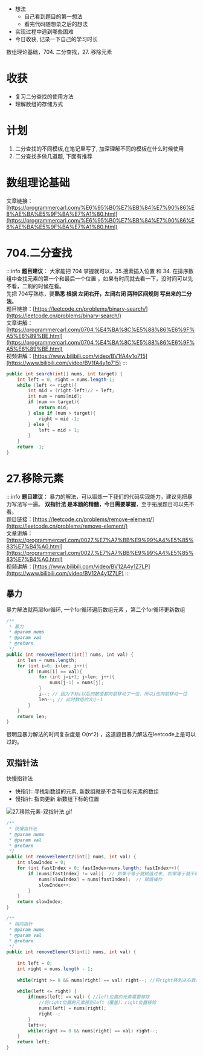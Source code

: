 - 想法
   - 自己看到题目的第一想法
   - 看完代码随想录之后的想法 
- 实现过程中遇到哪些困难 
- 今日收获, 记录一下自己的学习时长

数组理论基础，704. 二分查找，27. 移除元素

<a name="Lfdgl"></a>
# 收获

- 复习二分查找的使用方法
- 理解数组的存储方式
<a name="jVHVS"></a>
# 计划

1. 二分查找的不同模板,在笔记里写了, 加深理解不同的模板在什么时候使用
2. 二分查找多做几道题, 下面有推荐

<a name="vW2u4"></a>
# 数组理论基础  
文章链接：[https://programmercarl.com/%E6%95%B0%E7%BB%84%E7%90%86%E8%AE%BA%E5%9F%BA%E7%A1%80.html](https://programmercarl.com/%E6%95%B0%E7%BB%84%E7%90%86%E8%AE%BA%E5%9F%BA%E7%A1%80.html)
<a name="TfPTU"></a>
#  704.二分查找
:::info
**题目建议**： 大家能把 704 掌握就可以，35.搜索插入位置 和 34. 在排序数组中查找元素的第一个和最后一个位置 ，如果有时间就去看一下，没时间可以先不看，二刷的时候在看。<br />先把 704写熟练，要**熟悉 根据 左闭右开，左闭右闭 两种区间规则 写出来的二分法**。<br />题目链接：[https://leetcode.cn/problems/binary-search/](https://leetcode.cn/problems/binary-search/)<br />文章讲解：[https://programmercarl.com/0704.%E4%BA%8C%E5%88%86%E6%9F%A5%E6%89%BE.html](https://programmercarl.com/0704.%E4%BA%8C%E5%88%86%E6%9F%A5%E6%89%BE.html)<br />视频讲解：[https://www.bilibili.com/video/BV1fA4y1o715](https://www.bilibili.com/video/BV1fA4y1o715)
:::
```java
public int search(int[] nums, int target) {
    int left = 0, right = nums.length-1;
    while (left <= right){
        int mid = (right-left)/2 + left;
        int num = nums[mid];
        if (num == target){
            return mid;
        } else if (num > target){
            right = mid -1;
        } else {
            left = mid + 1;
        }
    }
    return -1;
}
```
<a name="eReoE"></a>
# 27.移除元素
:::info
**题目建议**：  暴力的解法，可以锻炼一下我们的代码实现能力，建议先把暴力写法写一遍。 **双指针法 是本题的精髓，今日需要掌握**，至于拓展题目可以先不看。 <br />题目链接：[https://leetcode.cn/problems/remove-element/](https://leetcode.cn/problems/remove-element/)<br />文章讲解：[https://programmercarl.com/0027.%E7%A7%BB%E9%99%A4%E5%85%83%E7%B4%A0.html](https://programmercarl.com/0027.%E7%A7%BB%E9%99%A4%E5%85%83%E7%B4%A0.html)<br />视频讲解：[https://www.bilibili.com/video/BV12A4y1Z7LP](https://www.bilibili.com/video/BV12A4y1Z7LP)
:::
<a name="PfvTr"></a>
## 暴力
暴力解法就两层for循环, 一个for循环遍历数组元素 ，第二个for循环更新数组
```java
/**
 * 暴力
 * @param nums
 * @param val
 * @return
 */
public int removeElement(int[] nums, int val) {
    int len = nums.length;
    for (int i=0; i<len; i++){
        if (nums[i] == val){
            for (int j=i+1; j<len; j++){
                nums[j-1] = nums[j];
            }
            i--; // 因为下标i以后的数值都向前移动了一位，所以i也向前移动一位
            len--; // 此时数组的大小-1
        }
    }
    return len;
}
```
很明显暴力解法的时间复杂度是 O(n^2) ，这道题目暴力解法在leetcode上是可以过的。
<a name="KRuYP"></a>
## 双指针法
快慢指针法

- 快指针: 寻找新数组的元素, 新数组就是不含有目标元素的数组
- 慢指针: 指向更新 新数组下标的位置

![27.移除元素-双指针法.gif](https://cdn.nlark.com/yuque/0/2023/gif/32832913/1684029975266-93fb954f-0368-4868-a36b-3f2370ffc5de.gif#averageHue=%23fafafa&clientId=u3432a853-b6bd-4&from=paste&height=296&id=ud9a327a6&originHeight=346&originWidth=498&originalType=binary&ratio=1.1699999570846558&rotation=0&showTitle=false&size=1798163&status=done&style=none&taskId=u4df4028e-8f48-462f-aea6-57b508d7d11&title=&width=425.64104125344596)
```java
/**
 * 快慢指针法
 * @param nums
 * @param val
 * @return
 */
public int removeElement2(int[] nums, int val) {
    int slowIndex = 0;
    for (int fastIndex = 0; fastIndex<nums.length; fastIndex++){
        if (nums[fastIndex] != val){  // 如果不等于就赋值过来, 如果等于就不赋值, 相当于跳过了那个相等的元素
            nums[slowIndex] = nums[fastIndex];  // 赋值操作
            slowIndex++;
        }
    }
    return slowIndex;
}

```
```java
/**
 * 相向指针
 * @param nums
 * @param val
 * @return
 */
public int removeElement3(int[] nums, int val) {
    
    int left = 0;
    int right = nums.length - 1;
    
    while(right >= 0 && nums[right] == val) right--; //将right移到从右数第一个值不为val的位置  直接去除右侧相等的边缘元素
    
    while(left <= right) {
        if(nums[left] == val) { //left位置的元素需要移除
            //将right位置的元素移到left（覆盖），right位置移除
            nums[left] = nums[right];
            right--;
        }
        left++;
        while(right >= 0 && nums[right] == val) right--;
    }
    return left;
}
```
